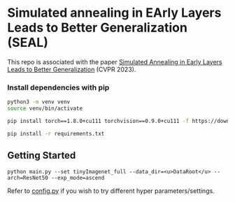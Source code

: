 # Simulated annealing in EArly Layers Leads to Better Generalization (SEAL)

This repo is associated with the paper [Simulated Annealing in Early Layers Leads to Better Generalization](https://arxiv.org/abs/2304.04858) (CVPR 2023).

### Install dependencies with pip
```bash
python3 -m venv venv
source venv/bin/activate

pip install torch==1.8.0+cu111 torchvision==0.9.0+cu111 -f https://download.pytorch.org/whl/torch_stable.html

pip install -r requirements.txt
```

## Getting Started

```
python main.py --set tinyImagenet_full --data_dir=<u>DataRoot</u> --arch=ResNet50 --exp_mode=ascend 
```

Refer to [config.py](./config.py) if you wish to try different hyper parameters/settings. 

